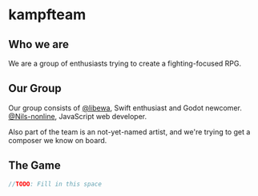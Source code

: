 # kampfteam
## Who we are
We are a group of enthusiasts trying to create a fighting-focused RPG.
## Our Group
Our group consists of
[@libewa](https://github.com/libewa), Swift enthusiast and Godot newcomer.
[@Nils-nonline](https://github.com/nils-nonline), JavaScript web developer.

Also part of the team is an not-yet-named artist, and we're trying to get a composer we know on board.
## The Game
```swift
//TODO: Fill in this space
```
